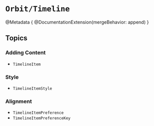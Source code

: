 # ``Orbit/Timeline``

@Metadata {
    @DocumentationExtension(mergeBehavior: append)
}

## Topics

### Adding Content

- ``TimelineItem``

### Style 

- ``TimelineItemStyle``

### Alignment

- ``TimelineItemPreference``
- ``TimelineItemPreferenceKey``
